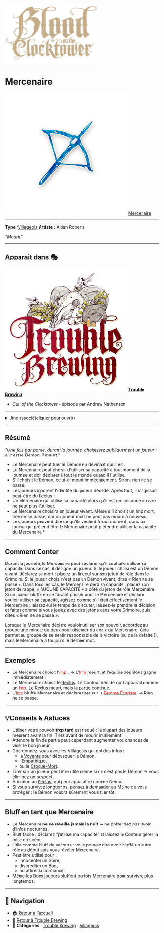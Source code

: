 <p align="left">
  <a href="/botc-fr-bambi/">
    <img src="../images/logo.png" alt="Accueil BotC FR" width="300">
  </a>
</p>

# Mercenaire

[<img src="../images/Icon_slayer.png" alt="Mercenaire" width="400">](mercenaire.md) [Mercenaire](../tb_roles/mercenaire.md)

---

**Type** :[Villageois](../villageois.md) 
**Artiste :** Aidan Roberts  

*"Mourir."*

---

## Apparait dans 🎭
[<img src="../images/Logo_trouble_brewing.png" alt="Trouble Brewing" width="400">](../trouble_brewing.md) [**Trouble Brewing**](../trouble_brewing.md)

- *Cult of the Clocktower* - épisode par Andrew Nathenson  

---



<details>
  <summary>Jinx associé(cliquer pour ouvrir)</summary>
  <ul>
    <li>
      <img src="/botc-fr-bambi/images/Icon_lleech.png" width="20" alt="Sangsue"/> 
      <a href="/botc-fr-bambi/roles_experimentaux/sangsue.html"><strong>Sangsue</strong></a> :  
      Si le Mercenaire tue l’hôte de la Sangsue, l’hôte meurt.
    </li>
  </ul>
</details>


---

## Résumé
*"Une fois par partie, durant la journée, choisissez publiquement un joueur : si c’est le Démon, il meurt."*

- Le Mercenaire peut tuer le Démon en devinant qui il est.
- Le Mercenaire peut choisir d'utiliser sa capacité à tout moment de la journée et doit déclarer à tout le monde quand il l'utilise. 
- S'il choisit le Démon, celui-ci meurt immédiatement. Sinon, rien ne se passe.
- Les joueurs ignorent l'identité du joueur décédé. Après tout, il s'agissait peut-être du Reclus !
- Un Mercenaire qui utilise sa capacité alors qu'il est empoisonné ou ivre ne peut plus l'utiliser.
- Le Mercenaire choisira un joueur vivant. Même s'il choisit un Imp mort, rien ne se passe, car un joueur mort ne peut pas mourir à nouveau.
- Les joueurs peuvent dire ce qu'ils veulent à tout moment, donc un joueur qui prétend être le Mercenaire peut prétendre utiliser la capacité du Mercenaire.*
---

## Comment Conter

Durant la journée, le Mercenaire peut déclarer qu'il souhaite utiliser sa capacité. Dans ce cas, il désigne un joueur. 
Si le joueur choisi est un Démon vivant, déclarez sa mort : placez un linceul sur son jeton de rôle dans le Grimoire. 
Si le joueur choisi n'est pas un Démon vivant, dites « Rien ne se passe ». Dans tous les cas, le Mercenaire perd sa capacité : placez son jeton de rappel « AUCUNE CAPACITÉ » à côté du jeton de rôle Mercenaire.
Si un joueur bluffe en se faisant passer pour le Mercenaire et déclare vouloir utiliser sa capacité, agissez comme s'il était effectivement le Mercenaire : laissez-lui le temps de discuter, laissez-le prendre la décision et faites comme si vous jouiez avec des jetons dans votre Grimoire, puis dites « Rien ne se passe ».

Lorsque le Mercenaire déclare vouloir utiliser son pouvoir, accordez au groupe une minute ou deux pour discuter du choix du Mercenaire. Cela permet au groupe de se sentir responsable de la victoire (ou de la défaite !), mais le Mercenaire a toujours le dernier mot.



---
## Exemples
- Le Mercenaire choisit l’[<span style="color:red">Imp</span>](imp.md)  . → L’[<span style="color:red">Imp</span>](imp.md)   meurt, et l’équipe des Bons gagne immédiatement !  
- Le Mercenaire choisit le [Reclus](reclus.md). Le Conteur décide qu’il apparaît comme un [<span style="color:red">Imp</span>](imp.md).
Le Reclus meurt, mais la partie continue.  
- L'[<span style="color:red">Imp</span>](imp.md) bluffe Mercenaire et déclare tirer sur la [<span style="color:red">Femme Écarlate</span>](femmeecarlate.md). → Rien ne se passe.  

---

## 💡Conseils & Astuces
- Utiliser votre pouvoir **trop tard** est risqué : la plupart des joueurs meurent avant la fin. Tirez avant de mourir inutilement.  
- Attendre la fin de partie peut cependant augmenter vos chances de viser le bon joueur.  
- Coordonnez-vous avec les Villageois qui ont des infos :  
  - la [Voyante](voyante.md) pour débusquer le Démon,  
  - l’[Empathique](empathique.md),  
  - ou le [Croque-Mort](croque-mort.md).  
- Tirer sur un joueur peut être utile même si ce n’est pas le Démon → vous éliminez un suspect.  
- Attention au [Reclus](reclus.md), qui peut apparaître comme Démon.  
- Si vous survivez longtemps, pensez à demander au [Moine](moine.md) de vous protéger : le Démon voudra sûrement vous tuer tôt.  

---

## Bluff en tant que Mercenaire
- Le Mercenaire **ne se réveille jamais la nuit** → ne prétendez pas avoir d’infos nocturnes.  
- Bluff facile : déclarez “j’utilise ma capacité” et laissez le Conteur gérer la mise en scène.  
- Utile comme bluff de secours : vous pouvez dire avoir bluffé un autre rôle au début puis vous révéler Mercenaire.  
- Peut être utilisé pour :  
  - innocenter un Sbire,  
  - discréditer un Bon,  
  - ou attirer la confiance.  
- Même les Bons joueurs bluffent parfois Mercenaire pour survivre plus longtemps.  

---


## 📂 Navigation 

- 🏠 [Retour à l’accueil](/botc-fr-bambi/)  
- 🍺 [Retour à Trouble Brewing](../trouble_brewing.md)  
- 📂 **Catégories :** [Trouble Brewing](../trouble_brewing.md) · [Villageois](../villageois.md) 
